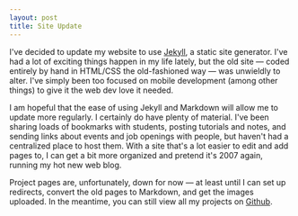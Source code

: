 ```yaml
---
layout: post
title: Site Update
---
```


I've decided to update my website to use [Jekyll](https://jekyllrb.com/docs/home/), a static site generator. I've had a lot of exciting things happen in my life lately, but the old site — coded entirely by hand in HTML/CSS the old-fashioned way — was unwieldly to alter. I've simply been too focused on mobile development (among other things) to give it the web dev love it needed.  

I am hopeful that the ease of using Jekyll and Markdown will allow me to update more regularly. I certainly do have plenty of material. I've been sharing loads of bookmarks with students, posting tutorials and notes, and sending links about events and job openings with people, but haven't had a centralized place to host them. With a site that's a lot easier to edit and add pages to, I can get a bit more organized and pretend it's 2007 again, running my hot new web blog.

Project pages are, unfortunately, down for now — at least until I can set up redirects, convert the old pages to Markdown, and get the images uploaded. In the meantime, you can still view all my projects on [Github](https://github.com/martyav).
